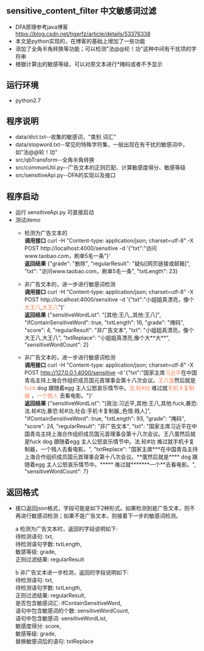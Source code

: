 ## sensitive_content_filter  中文敏感词过滤

- DFA原理参考java博客 https://blog.csdn.net/tigerfz/article/details/53376338
- 本文是python实现的，在博客的基础上增加了一些功能
- 添加了全角半角转换等功能；可以检测"法@@轮！功"这种中间有干扰项的字符串
- 根据计算出的敏感等级，可以对原文本进行*掩码或者不予显示

## 运行环境
- python2.7

## 程序说明
- data/dict.txt--收集的敏感词，"类别 词汇"
- data/stopword.txt--常见的特殊字符集，一般出现在有干扰的敏感词中，如"法@@轮！功"
- src/qbTransform--全角半角转换
- src/commonUtil.py--广告文本的正则匹配、计算敏感度得分、敏感等级
- src/sensitiveApi.py--DFA的实现以及接口

## 程序启动
- 运行 sensitiveApi.py 可直接启动
- 测试demo 
    - 检测为广告文本的  
    **调用接口** curl -H "Content-type: application/json; charset=utf-8" -X POST http://localhost:4000/sensitive -d '{"txt":"访问www.taobao.com，刷单5毛一条"}'  
    **返回结果** {"grade": "删除", "regularResult": "疑似[网页链接或邮箱]", "txt": "访问www.taobao.com，刷单5毛一条", "txtLength": 23}
    
    - 非广告文本的，进一步进行敏感词检测  
    **调用接口** curl -H "Content-type: application/json; charset=utf-8" -X POST http://localhost:4000/sensitive -d '{"txt":"小姐姐真漂亮，像个<font color=#FF7F50>大王八</font>,<font color=#FF7F50>大王八</font>"}'  
    **返回结果** {"sensitiveWordList": "[其他:王八,,其他:王八]", "ifContainSensitiveWord": true, "txtLength": 16, "grade": "掩码", "score": 4, "regularResult": "非广告文本", "txt": "小姐姐真漂亮，像个大王八,大王八", "txtReplace": "小姐姐真漂亮,像个大\*\*大\*\*", "sensitiveWordCount": 2}
      
     - 非广告文本的，进一步进行敏感词检测  
    **调用接口** curl -H "Content-type: application/json; charset=utf-8" -X POST http://127.0.0.1:4000/sensitive -d '{"txt":"国家主席<font color=#FF7F50>习近平</font>在中国青岛主持上海合作组织成员国元首理事会第十八次会议。<font color=#FF7F50>王八蛋</font>然后就是<font color=#FF7F50>fuck</font> dog 跟随着egg 主人公怒哀乐情节中。<font color=#FF7F50>法.轮#功</font> 难过就<font color=#FF7F50>手机卡复制器</font> ，<font color=#FF7F50>一个贱人</font> 去看电影。"}'  
    **返回结果** {"sensitiveWordList": "[政治:习近平,其他:王八,其他:fuck,暴恐:法.轮#功,暴恐:轮#功,社会:手机卡复制器,,色情:贱人]", "ifContainSensitiveWord": true, "txtLength": 93, "grade": "掩码",   "score": 24, "regularResult": "非广告文本", "txt": "国家主席习近平在中国青岛主持上海合作组织成员国元首理事会第十八次会议。王八蛋然后就是fuck dog 跟随着egg 主人公怒哀乐情节中。法.轮#功 难过就手机卡复制器，一个贱人去看电影。", "txtReplace": "国家主席\*\*\*在中国青岛主持上海合作组织成员国元首理事会第十八次会议。\*\*蛋然后就是\*\*\*\* dog 跟随着egg 主人公怒哀乐情节中。\*\*\*\*\* 难过就\*\*\*\*\*\*\*一个**去看电影。", "sensitiveWordCount": 7}
    
## 返回格式
- 接口返回json格式，字段可能是如下2种形式。如果检测到是广告文本，则不再进行敏感词检测；如果不是广告文本，则接着下一步的敏感词检测。

  a 检测为广告文本时，返回的字段说明如下:   
  待检测语句: txt,  
  待检测语句字数: txtLength,  
  敏感等级: grade,  
  正则过滤结果: regularResult  

  b 非广告文本进一步检测，返回的字段说明如下:   
  待检测语句: txt,  
  待检测语句字数: txtLength,  
  正则过滤结果: regularResult,  
  是否包含敏感词汇: ifContainSensitiveWord,  
  语句中包含敏感词的个数: sensitiveWordCount,  
  语句中包含敏感词: sensitiveWordList,  
  敏感度得分: score,  
  敏感等级: grade,  
  替换敏感词后的语句: txtReplace  
